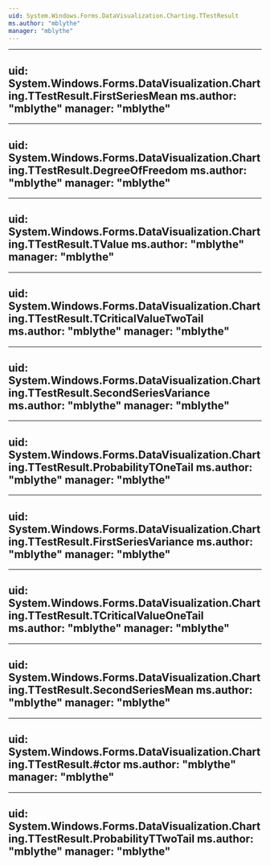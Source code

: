 ```yaml
---
uid: System.Windows.Forms.DataVisualization.Charting.TTestResult
ms.author: "mblythe"
manager: "mblythe"
---
```


---
uid: System.Windows.Forms.DataVisualization.Charting.TTestResult.FirstSeriesMean
ms.author: "mblythe"
manager: "mblythe"
---

---
uid: System.Windows.Forms.DataVisualization.Charting.TTestResult.DegreeOfFreedom
ms.author: "mblythe"
manager: "mblythe"
---

---
uid: System.Windows.Forms.DataVisualization.Charting.TTestResult.TValue
ms.author: "mblythe"
manager: "mblythe"
---

---
uid: System.Windows.Forms.DataVisualization.Charting.TTestResult.TCriticalValueTwoTail
ms.author: "mblythe"
manager: "mblythe"
---

---
uid: System.Windows.Forms.DataVisualization.Charting.TTestResult.SecondSeriesVariance
ms.author: "mblythe"
manager: "mblythe"
---

---
uid: System.Windows.Forms.DataVisualization.Charting.TTestResult.ProbabilityTOneTail
ms.author: "mblythe"
manager: "mblythe"
---

---
uid: System.Windows.Forms.DataVisualization.Charting.TTestResult.FirstSeriesVariance
ms.author: "mblythe"
manager: "mblythe"
---

---
uid: System.Windows.Forms.DataVisualization.Charting.TTestResult.TCriticalValueOneTail
ms.author: "mblythe"
manager: "mblythe"
---

---
uid: System.Windows.Forms.DataVisualization.Charting.TTestResult.SecondSeriesMean
ms.author: "mblythe"
manager: "mblythe"
---

---
uid: System.Windows.Forms.DataVisualization.Charting.TTestResult.#ctor
ms.author: "mblythe"
manager: "mblythe"
---

---
uid: System.Windows.Forms.DataVisualization.Charting.TTestResult.ProbabilityTTwoTail
ms.author: "mblythe"
manager: "mblythe"
---
